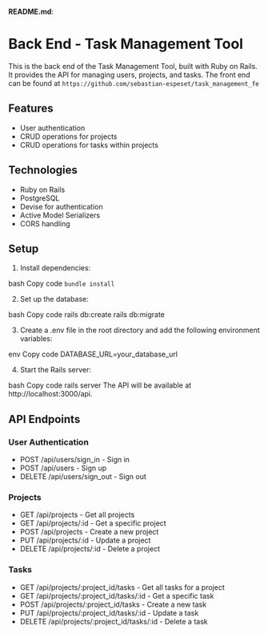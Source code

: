 
**README.md**:
# Back End - Task Management Tool

This is the back end of the Task Management Tool, built with Ruby on Rails. It provides the API for managing users, projects, and tasks. The front end can be found at `https://github.com/sebastian-espeset/task_management_fe`

## Features

- User authentication
- CRUD operations for projects
- CRUD operations for tasks within projects

## Technologies

- Ruby on Rails
- PostgreSQL
- Devise for authentication
- Active Model Serializers
- CORS handling

## Setup
1. Install dependencies:

bash
Copy code
`bundle install`

2. Set up the database:

bash
Copy code
rails db:create
rails db:migrate

3. Create a .env file in the root directory and add the following environment variables:

env
Copy code
DATABASE_URL=your_database_url

4. Start the Rails server:

bash
Copy code
rails server
The API will be available at http://localhost:3000/api.

## API Endpoints
### User Authentication

- POST /api/users/sign_in - Sign in
- POST /api/users - Sign up
- DELETE /api/users/sign_out - Sign out
### Projects

- GET /api/projects - Get all projects
- GET /api/projects/:id - Get a specific project
- POST /api/projects - Create a new project
- PUT /api/projects/:id - Update a project
- DELETE /api/projects/:id - Delete a project
### Tasks

- GET /api/projects/:project_id/tasks - Get all tasks for a project
- GET /api/projects/:project_id/tasks/:id - Get a specific task
- POST /api/projects/:project_id/tasks - Create a new task
- PUT /api/projects/:project_id/tasks/:id - Update a task
- DELETE /api/projects/:project_id/tasks/:id - Delete a task
